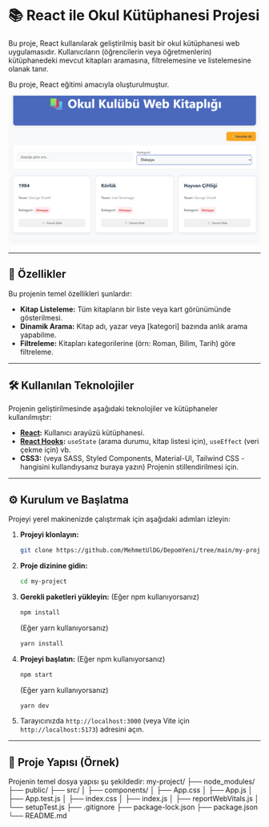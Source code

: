 # 📚 React ile Okul Kütüphanesi Projesi

Bu proje, React kullanılarak geliştirilmiş basit bir okul kütüphanesi web uygulamasıdır. Kullanıcıların (öğrencilerin veya öğretmenlerin) kütüphanedeki mevcut kitapları aramasına, filtrelemesine ve listelemesine olanak tanır.

Bu proje, React eğitimi  amacıyla oluşturulmuştur.

![web penceresi](<Ekran görüntüsü 2025-10-23 234336-1.png>)


---

## 🚀 Özellikler

Bu projenin temel özellikleri şunlardır:

* **Kitap Listeleme:** Tüm kitapların bir liste veya kart görünümünde gösterilmesi.
* **Dinamik Arama:** Kitap adı, yazar veya [kategori] bazında anlık arama yapabilme.
* **Filtreleme:**  Kitapları kategorilerine (örn: Roman, Bilim, Tarih) göre filtreleme.

---

## 🛠️ Kullanılan Teknolojiler

Projenin geliştirilmesinde aşağıdaki teknolojiler ve kütüphaneler kullanılmıştır:

* **[React](https://reactjs.org/):** Kullanıcı arayüzü kütüphanesi.
* **[React Hooks](https://reactjs.org/docs/hooks-intro.html):** `useState` (arama durumu, kitap listesi için), `useEffect` (veri çekme için) vb.
* **CSS3:** (veya SASS, Styled Components, Material-UI, Tailwind CSS - hangisini kullandıysanız buraya yazın) Projenin stillendirilmesi için.

---

## ⚙️ Kurulum ve Başlatma

Projeyi yerel makinenizde çalıştırmak için aşağıdaki adımları izleyin:

1.  **Projeyi klonlayın:**
    ```bash
    git clone https://github.com/MehmetUlDG/DepomYeni/tree/main/my-project.git
    ```

2.  **Proje dizinine gidin:**
    ```bash
    cd my-project
    ```

3.  **Gerekli paketleri yükleyin:**
    (Eğer npm kullanıyorsanız)
    ```bash
    npm install
    ```
    (Eğer yarn kullanıyorsanız)
    ```bash
    yarn install
    ```

4.  **Projeyi başlatın:**
    (Eğer npm kullanıyorsanız)
    ```bash
    npm start
    ```
    (Eğer yarn kullanıyorsanız)
    ```bash
    yarn dev
    ```

5.  Tarayıcınızda `http://localhost:3000` (veya Vite için `http://localhost:5173`) adresini açın.

---

## 📂 Proje Yapısı (Örnek)

Projenin temel dosya yapısı şu şekildedir:
my-project/
├── node_modules/
├── public/
├── src/
│   ├── components/
│   ├── App.css
│   ├── App.js
│   ├── App.test.js
│   ├── index.css
│   ├── index.js
│   ├── reportWebVitals.js
│   └── setupTest.js
├── .gitignore
├── package-lock.json
├── package.json
└── README.md